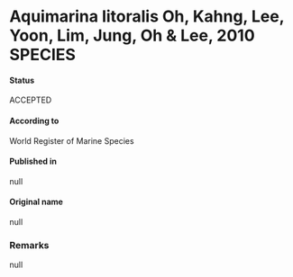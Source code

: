 # Aquimarina litoralis Oh, Kahng, Lee, Yoon, Lim, Jung, Oh & Lee, 2010 SPECIES

#### Status
ACCEPTED

#### According to
World Register of Marine Species

#### Published in
null

#### Original name
null

### Remarks
null
